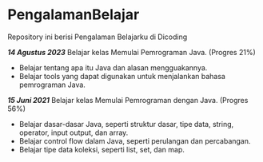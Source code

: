 # PengalamanBelajar
Repository ini berisi Pengalaman Belajarku di Dicoding

***14 Agustus 2023***
Belajar kelas Memulai Pemrograman Java. (Progres 21%)
  * Belajar tentang apa itu Java dan alasan mengguakannya.
  * Belajar tools yang dapat digunakan untuk menjalankan bahasa pemrograman Java.
    
***15 Juni 2021***
Belajar kelas Memulai Pemrograman dengan Java. (Progres 56%)
  * Belajar dasar-dasar Java, seperti struktur dasar, tipe data, string, operator, input output, dan array.
  * Belajar control flow dalam Java, seperti perulangan dan percabangan.
  * Belajar tipe data koleksi, seperti list, set, dan map.
